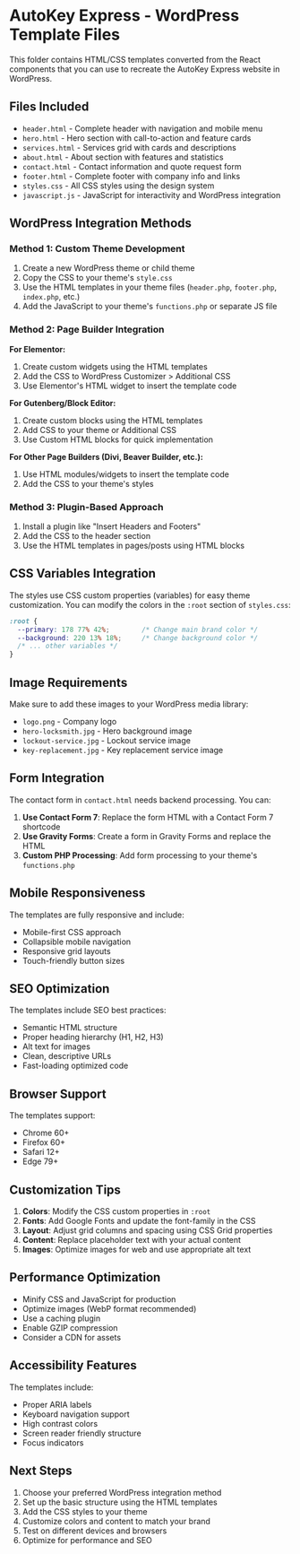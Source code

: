 # AutoKey Express - WordPress Template Files

This folder contains HTML/CSS templates converted from the React components that you can use to recreate the AutoKey Express website in WordPress.

## Files Included

- `header.html` - Complete header with navigation and mobile menu
- `hero.html` - Hero section with call-to-action and feature cards
- `services.html` - Services grid with cards and descriptions
- `about.html` - About section with features and statistics
- `contact.html` - Contact information and quote request form
- `footer.html` - Complete footer with company info and links
- `styles.css` - All CSS styles using the design system
- `javascript.js` - JavaScript for interactivity and WordPress integration

## WordPress Integration Methods

### Method 1: Custom Theme Development
1. Create a new WordPress theme or child theme
2. Copy the CSS to your theme's `style.css`
3. Use the HTML templates in your theme files (`header.php`, `footer.php`, `index.php`, etc.)
4. Add the JavaScript to your theme's `functions.php` or separate JS file

### Method 2: Page Builder Integration
**For Elementor:**
1. Create custom widgets using the HTML templates
2. Add the CSS to WordPress Customizer > Additional CSS
3. Use Elementor's HTML widget to insert the template code

**For Gutenberg/Block Editor:**
1. Create custom blocks using the HTML templates
2. Add CSS to your theme or Additional CSS
3. Use Custom HTML blocks for quick implementation

**For Other Page Builders (Divi, Beaver Builder, etc.):**
1. Use HTML modules/widgets to insert the template code
2. Add the CSS to your theme's styles

### Method 3: Plugin-Based Approach
1. Install a plugin like "Insert Headers and Footers"
2. Add the CSS to the header section
3. Use the HTML templates in pages/posts using HTML blocks

## CSS Variables Integration

The styles use CSS custom properties (variables) for easy theme customization. You can modify the colors in the `:root` section of `styles.css`:

```css
:root {
  --primary: 178 77% 42%;        /* Change main brand color */
  --background: 220 13% 18%;     /* Change background color */
  /* ... other variables */
}
```

## Image Requirements

Make sure to add these images to your WordPress media library:
- `logo.png` - Company logo
- `hero-locksmith.jpg` - Hero background image
- `lockout-service.jpg` - Lockout service image
- `key-replacement.jpg` - Key replacement service image

## Form Integration

The contact form in `contact.html` needs backend processing. You can:

1. **Use Contact Form 7**: Replace the form HTML with a Contact Form 7 shortcode
2. **Use Gravity Forms**: Create a form in Gravity Forms and replace the HTML
3. **Custom PHP Processing**: Add form processing to your theme's `functions.php`

## Mobile Responsiveness

The templates are fully responsive and include:
- Mobile-first CSS approach
- Collapsible mobile navigation
- Responsive grid layouts
- Touch-friendly button sizes

## SEO Optimization

The templates include SEO best practices:
- Semantic HTML structure
- Proper heading hierarchy (H1, H2, H3)
- Alt text for images
- Clean, descriptive URLs
- Fast-loading optimized code

## Browser Support

The templates support:
- Chrome 60+
- Firefox 60+
- Safari 12+
- Edge 79+

## Customization Tips

1. **Colors**: Modify the CSS custom properties in `:root`
2. **Fonts**: Add Google Fonts and update the font-family in the CSS
3. **Layout**: Adjust grid columns and spacing using CSS Grid properties
4. **Content**: Replace placeholder text with your actual content
5. **Images**: Optimize images for web and use appropriate alt text

## Performance Optimization

- Minify CSS and JavaScript for production
- Optimize images (WebP format recommended)
- Use a caching plugin
- Enable GZIP compression
- Consider a CDN for assets

## Accessibility Features

The templates include:
- Proper ARIA labels
- Keyboard navigation support
- High contrast colors
- Screen reader friendly structure
- Focus indicators

## Next Steps

1. Choose your preferred WordPress integration method
2. Set up the basic structure using the HTML templates
3. Add the CSS styles to your theme
4. Customize colors and content to match your brand
5. Test on different devices and browsers
6. Optimize for performance and SEO